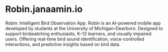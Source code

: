 # Robin.janaamin.io
Robin: Intelligent Bird Observation App. Robin is an AI-powered mobile app developed by students at the University of Michigan–Dearborn. Designed to support birdwatching enthusiasts, K–12 learners, and visually impaired users. Offering real-time bird sound identification, voice-controlled interactions, and predictive insights based on bird data.

